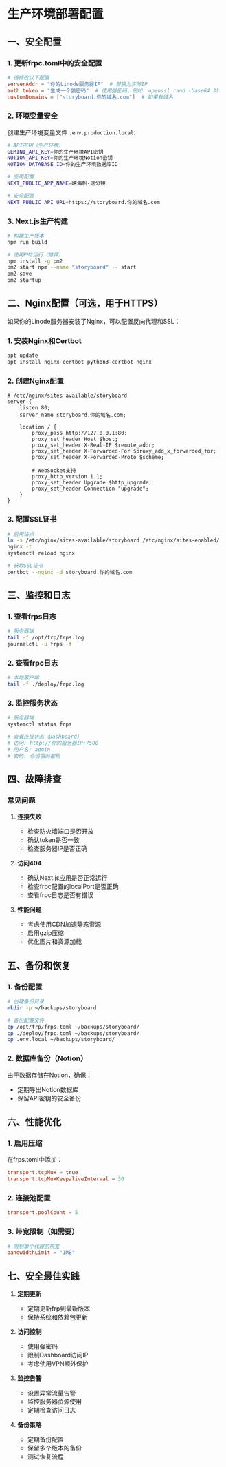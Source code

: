 # 生产环境部署配置

## 一、安全配置

### 1. 更新frpc.toml中的安全配置
```toml
# 请修改以下配置
serverAddr = "你的Linode服务器IP"  # 替换为实际IP
auth.token = "生成一个强密码"  # 使用强密码，例如: openssl rand -base64 32
customDomains = ["storyboard.你的域名.com"]  # 如果有域名
```

### 2. 环境变量安全
创建生产环境变量文件 `.env.production.local`:
```bash
# API密钥（生产环境）
GEMINI_API_KEY=你的生产环境API密钥
NOTION_API_KEY=你的生产环境Notion密钥
NOTION_DATABASE_ID=你的生产环境数据库ID

# 应用配置
NEXT_PUBLIC_APP_NAME=跨海帆-速分镜

# 安全配置
NEXT_PUBLIC_API_URL=https://storyboard.你的域名.com
```

### 3. Next.js生产构建
```bash
# 构建生产版本
npm run build

# 使用PM2运行（推荐）
npm install -g pm2
pm2 start npm --name "storyboard" -- start
pm2 save
pm2 startup
```

## 二、Nginx配置（可选，用于HTTPS）

如果你的Linode服务器安装了Nginx，可以配置反向代理和SSL：

### 1. 安装Nginx和Certbot
```bash
apt update
apt install nginx certbot python3-certbot-nginx
```

### 2. 创建Nginx配置
```nginx
# /etc/nginx/sites-available/storyboard
server {
    listen 80;
    server_name storyboard.你的域名.com;

    location / {
        proxy_pass http://127.0.0.1:80;
        proxy_set_header Host $host;
        proxy_set_header X-Real-IP $remote_addr;
        proxy_set_header X-Forwarded-For $proxy_add_x_forwarded_for;
        proxy_set_header X-Forwarded-Proto $scheme;
        
        # WebSocket支持
        proxy_http_version 1.1;
        proxy_set_header Upgrade $http_upgrade;
        proxy_set_header Connection "upgrade";
    }
}
```

### 3. 配置SSL证书
```bash
# 启用站点
ln -s /etc/nginx/sites-available/storyboard /etc/nginx/sites-enabled/
nginx -t
systemctl reload nginx

# 获取SSL证书
certbot --nginx -d storyboard.你的域名.com
```

## 三、监控和日志

### 1. 查看frps日志
```bash
# 服务器端
tail -f /opt/frp/frps.log
journalctl -u frps -f
```

### 2. 查看frpc日志
```bash
# 本地客户端
tail -f ./deploy/frpc.log
```

### 3. 监控服务状态
```bash
# 服务器端
systemctl status frps

# 查看连接状态（Dashboard）
# 访问: http://你的服务器IP:7500
# 用户名: admin
# 密码: 你设置的密码
```

## 四、故障排查

### 常见问题

1. **连接失败**
   - 检查防火墙端口是否开放
   - 确认token是否一致
   - 检查服务器IP是否正确

2. **访问404**
   - 确认Next.js应用是否正常运行
   - 检查frpc配置的localPort是否正确
   - 查看frpc日志是否有错误

3. **性能问题**
   - 考虑使用CDN加速静态资源
   - 启用gzip压缩
   - 优化图片和资源加载

## 五、备份和恢复

### 1. 备份配置
```bash
# 创建备份目录
mkdir -p ~/backups/storyboard

# 备份配置文件
cp /opt/frp/frps.toml ~/backups/storyboard/
cp ./deploy/frpc.toml ~/backups/storyboard/
cp .env.local ~/backups/storyboard/
```

### 2. 数据库备份（Notion）
由于数据存储在Notion，确保：
- 定期导出Notion数据库
- 保留API密钥的安全备份

## 六、性能优化

### 1. 启用压缩
在frps.toml中添加：
```toml
transport.tcpMux = true
transport.tcpMuxKeepaliveInterval = 30
```

### 2. 连接池配置
```toml
transport.poolCount = 5
```

### 3. 带宽限制（如需要）
```toml
# 限制单个代理的带宽
bandwidthLimit = "1MB"
```

## 七、安全最佳实践

1. **定期更新**
   - 定期更新frp到最新版本
   - 保持系统和依赖包更新

2. **访问控制**
   - 使用强密码
   - 限制Dashboard访问IP
   - 考虑使用VPN额外保护

3. **监控告警**
   - 设置异常流量告警
   - 监控服务器资源使用
   - 定期检查访问日志

4. **备份策略**
   - 定期备份配置
   - 保留多个版本的备份
   - 测试恢复流程